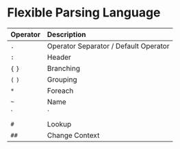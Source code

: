 

# Flexible Parsing Language


| Operator | Description                            |
|:---------|:---------------------------------------|
| `.`      | Operator Separator / Default Operator  |
| `:`      | Header                                 |
| `{` `}`  | Branching                              |
| `(` `)`  | Grouping                               |
| `*`      | Foreach                                |
| `~`      | Name                                   |
| `|`      | Transformer                            |
| `#`      | Lookup                                 |
| `##`     | Change Context                         |